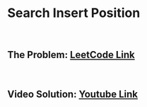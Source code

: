# Search Insert Position

<br>

## The Problem: [LeetCode Link](https://leetcode.com/problems/search-insert-position/description/)

<br>

## Video Solution: [Youtube Link](https://youtu.be/pNxA8pUyVsI)

